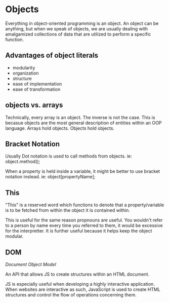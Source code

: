 # Objects

Everything in object-oriented programming is an object.
An object can be anything, but when we speak of objects,
we are usually dealing with amalgamized collections of data that are utilized to perform a specific function.

## Advantages of object literals

- modularity
- organization
- structure
- ease of implementation
- ease of transformation

## objects vs. arrays

Technically, every array is an object. The inverse is not the case.
This is becasue objects are the most general description of entities within an OOP language. Arrays hold objects. Objects hold objects.  

## Bracket Notation

Usually Dot notation is used to call methods from objects.
ie: object.method();

When a property is held inside a variable, it might be better to use bracket notation instead.
ie: object[propertyName];

## This

"This" is a reserved word which functions to denote that a property/variable is to be fetched from within the object it is contained within.

This is useful for the same reason propnouns are useful.  You wouldn't refer to a person by name every time you referred to them, it would be excessive for the interpretter.  It is further useful because it helps keep the object modular.

## DOM

*Document Object Model*

An API that allows JS to create structures within an HTML document.  

JS is especially useful when developing a highly interactive application.
When websites are interactive as such, JavaScript is used to create HTML structures and control the flow of operations concerning them.
